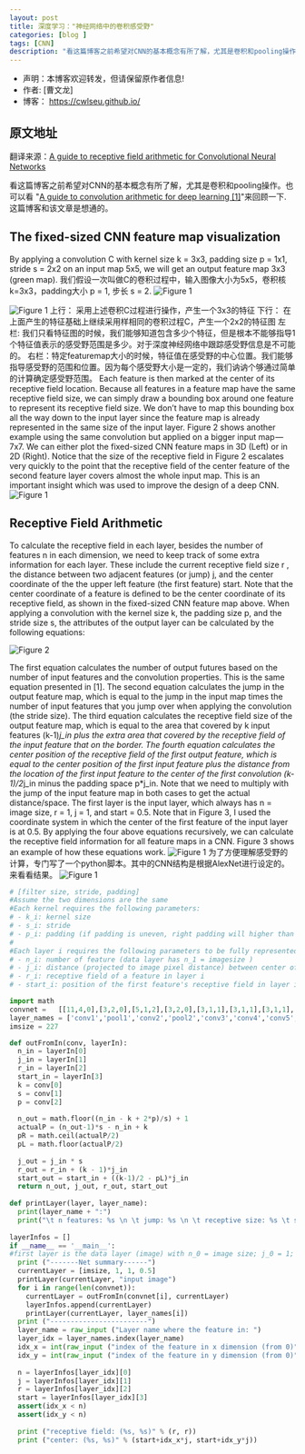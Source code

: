 ```yaml
---
layout: post
title: 深度学习："神经网络中的卷积感受野"
categories: [blog ]
tags: [CNN]
description: "看这篇博客之前希望对CNN的基本概念有所了解，尤其是卷积和pooling操作。也可以看 <https://arxiv.org/pdf/1603.07285.pdf>来回顾一下. 这篇博客和该文章是想通的。 "
---
```


- 声明：本博客欢迎转发，但请保留原作者信息!
- 作者: [曹文龙]
- 博客： <https://cwlseu.github.io/>

## 原文地址

翻译来源：[A guide to receptive field arithmetic for Convolutional Neural Networks](https://medium.com/@nikasa1889/a-guide-to-receptive-field-arithmetic-for-convolutional-neural-networks-e0f514068807)

看这篇博客之前希望对CNN的基本概念有所了解，尤其是卷积和pooling操作。也可以看 "[A guide to convolution arithmetic for deep learning [1]](https://arxiv.org/pdf/1603.07285.pdf)"来回顾一下. 这篇博客和该文章是想通的。

## The fixed-sized CNN feature map visualization

 By applying a convolution C with kernel size k = 3x3, padding size p = 1x1, stride s = 2x2 on an input map 5x5, we will get an output feature map 3x3 (green map).
我们假设一次叫做C的卷积过程中，输入图像大小为5x5，卷积核k=3x3，padding大小 p = 1, 步长 s = 2.
![Figure 1](https://github.com/cwlseu/cwlseu.github.io/tree/master/images/receptiveregion/eq1.png)

![Figure 1](https://github.com/cwlseu/cwlseu.github.io/tree/master/images/receptiveregion/1.png)
上行： 采用上述卷积C过程进行操作，产生一个3x3的特征
下行： 在上面产生的特征基础上继续采用样相同的卷积过程C，产生一个2x2的特征图
左栏: 我们只看特征图的时候，我们能够知道包含多少个特征，但是根本不能够指导1个特征值表示的感受野范围是多少。对于深度神经网络中跟踪感受野信息是不可能的。
右栏：特定featuremap大小的时候，特征值在感受野的中心位置。我们能够指导感受野的范围和位置。因为每个感受野大小是一定的，我们讷讷个够通过简单的计算确定感受野范围。
Each feature is then marked at the center of its receptive field location. Because all features in a feature map have the same receptive field size, we can simply draw a bounding box around one feature to represent its receptive field size. We don’t have to map this bounding box all the way down to the input layer since the feature map is already represented in the same size of the input layer. Figure 2 shows another example using the same convolution but applied on a bigger input map — 7x7. We can either plot the fixed-sized CNN feature maps in 3D (Left) or in 2D (Right). Notice that the size of the receptive field in Figure 2 escalates very quickly to the point that the receptive field of the center feature of the second feature layer covers almost the whole input map. This is an important insight which was used to improve the design of a deep CNN.
![Figure 1](https://github.com/cwlseu/cwlseu.github.io/tree/master/images/receptiveregion/2.png)

## Receptive Field Arithmetic

To calculate the receptive field in each layer, besides the number of features n in each dimension, we need to keep track of some extra information for each layer. These include the current receptive field size r , the distance between two adjacent features (or jump) j, and the center coordinate of the the upper left feature (the first feature) start. Note that the center coordinate of a feature is defined to be the center coordinate of its receptive field, as shown in the fixed-sized CNN feature map above. When applying a convolution with the kernel size k, the padding size p, and the stride size s, the attributes of the output layer can be calculated by the following equations:

![Figure 2](https://github.com/cwlseu/cwlseu.github.io/tree/master/images/receptiveregion/eq2.png)

The first equation calculates the number of output futures based on the number of input features and the convolution properties. This is the same equation presented in [1].
The second equation calculates the jump in the output feature map, which is equal to the jump in the input map times the number of input features that you jump over when applying the convolution (the stride size).
The third equation calculates the receptive field size of the output feature map, which is equal to the area that covered by k input features (k-1)*j_in plus the extra area that covered by the receptive field of the input feature that on the border.
The fourth equation calculates the center position of the receptive field of the first output feature, which is equal to the center position of the first input feature plus the distance from the location of the first input feature to the center of the first convolution (k-1)/2*j_in minus the padding space p*j_in. Note that we need to multiply with the jump of the input feature map in both cases to get the actual distance/space.
The first layer is the input layer, which always has n = image size, r = 1, j = 1, and start = 0.5. Note that in Figure 3, I used the coordinate system in which the center of the first feature of the input layer is at 0.5. By applying the four above equations recursively, we can calculate the receptive field information for all feature maps in a CNN. Figure 3 shows an example of how these equations work.
![Figure 1](https://github.com/cwlseu/cwlseu.github.io/tree/master/images/receptiveregion/3.png)
为了方便理解感受野的计算，专门写了一个python脚本。其中的CNN结构是根据AlexNet进行设定的。来看看结果。
![Figure 1](https://github.com/cwlseu/cwlseu.github.io/tree/master/images/receptiveregion/result.png)

```python
# [filter size, stride, padding]
#Assume the two dimensions are the same
#Each kernel requires the following parameters:
# - k_i: kernel size
# - s_i: stride
# - p_i: padding (if padding is uneven, right padding will higher than left padding; "SAME" option in tensorflow)
# 
#Each layer i requires the following parameters to be fully represented: 
# - n_i: number of feature (data layer has n_1 = imagesize )
# - j_i: distance (projected to image pixel distance) between center of two adjacent features
# - r_i: receptive field of a feature in layer i
# - start_i: position of the first feature's receptive field in layer i (idx start from 0, negative means the center fall into padding)

import math
convnet =   [[11,4,0],[3,2,0],[5,1,2],[3,2,0],[3,1,1],[3,1,1],[3,1,1],[3,2,0],[6,1,0], [1, 1, 0]]
layer_names = ['conv1','pool1','conv2','pool2','conv3','conv4','conv5','pool5','fc6-conv', 'fc7-conv']
imsize = 227

def outFromIn(conv, layerIn):
  n_in = layerIn[0]
  j_in = layerIn[1]
  r_in = layerIn[2]
  start_in = layerIn[3]
  k = conv[0]
  s = conv[1]
  p = conv[2]
  
  n_out = math.floor((n_in - k + 2*p)/s) + 1
  actualP = (n_out-1)*s - n_in + k 
  pR = math.ceil(actualP/2)
  pL = math.floor(actualP/2)
  
  j_out = j_in * s
  r_out = r_in + (k - 1)*j_in
  start_out = start_in + ((k-1)/2 - pL)*j_in
  return n_out, j_out, r_out, start_out
  
def printLayer(layer, layer_name):
  print(layer_name + ":")
  print("\t n features: %s \n \t jump: %s \n \t receptive size: %s \t start: %s " % (layer[0], layer[1], layer[2], layer[3]))
 
layerInfos = []
if __name__ == '__main__':
#first layer is the data layer (image) with n_0 = image size; j_0 = 1; r_0 = 1; and start_0 = 0.5
  print ("-------Net summary------")
  currentLayer = [imsize, 1, 1, 0.5]
  printLayer(currentLayer, "input image")
  for i in range(len(convnet)):
    currentLayer = outFromIn(convnet[i], currentLayer)
    layerInfos.append(currentLayer)
    printLayer(currentLayer, layer_names[i])
  print ("------------------------")
  layer_name = raw_input ("Layer name where the feature in: ")
  layer_idx = layer_names.index(layer_name)
  idx_x = int(raw_input ("index of the feature in x dimension (from 0)"))
  idx_y = int(raw_input ("index of the feature in y dimension (from 0)"))
  
  n = layerInfos[layer_idx][0]
  j = layerInfos[layer_idx][1]
  r = layerInfos[layer_idx][2]
  start = layerInfos[layer_idx][3]
  assert(idx_x < n)
  assert(idx_y < n)
  
  print ("receptive field: (%s, %s)" % (r, r))
  print ("center: (%s, %s)" % (start+idx_x*j, start+idx_y*j))

```
